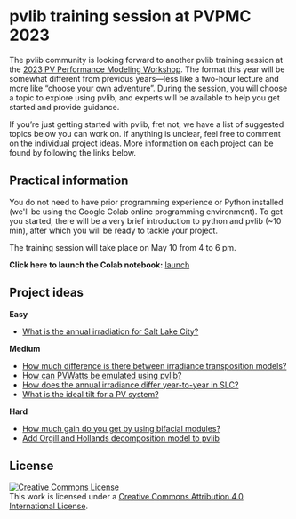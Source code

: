 # pvlib training session at PVPMC 2023
The pvlib community is looking forward to another pvlib training session at the [2023 PV Performance Modeling Workshop](https://pvpmc.sandia.gov/resources-and-events/events/). The format this year will be somewhat different from previous years—less like a two-hour lecture and more like “choose your own adventure”. During the session, you will choose a topic to explore using pvlib, and experts will be available to help you get started and provide guidance.

If you’re just getting started with pvlib, fret not, we have a list of suggested topics below you can work on. If anything is unclear, feel free to comment on the individual project ideas. More information on each project can be found by following the links below.

## Practical information
You do not need to have prior programming experience or Python installed (we'll be using the Google Colab online programming environment). To get you started, there will be a very brief introduction to python and pvlib (~10 min), after which you will be ready to tackle your project.

The training session will take place on May 10 from 4 to 6 pm.

**Click here to launch the Colab notebook:** [launch](https://colab.research.google.com/github/PVSC-Python-Tutorials/PVPMC_2023/blob/main/google-colab-introduction.ipynb)

## Project ideas

**Easy**
- [What is the annual irradiation for Salt Lake City?](https://github.com/PVSC-Python-Tutorials/PVPMC_2023/discussions/7)

**Medium**
- [How much difference is there between irradiance transposition models?](https://github.com/PVSC-Python-Tutorials/PVPMC_2023/discussions/6)
- [How can PVWatts be emulated using pvlib?](https://github.com/PVSC-Python-Tutorials/PVPMC_2023/discussions/8)
- [How does the annual irradiance differ year-to-year in SLC?](https://github.com/PVSC-Python-Tutorials/PVPMC_2023/discussions/9)
- [What is the ideal tilt for a PV system?](https://github.com/PVSC-Python-Tutorials/PVPMC_2023/discussions/10)

**Hard**
- [How much gain do you get by using bifacial modules?](https://github.com/PVSC-Python-Tutorials/PVPMC_2023/discussions/11)
- [Add Orgill and Hollands decomposition model to pvlib](https://github.com/PVSC-Python-Tutorials/PVPMC_2023/discussions/12)


## License
<a rel="license" href="http://creativecommons.org/licenses/by/4.0/"><img alt="Creative Commons License" style="border-width:0" src="https://i.creativecommons.org/l/by/4.0/88x31.png" /></a><br />This work is licensed under a <a rel="license" href="http://creativecommons.org/licenses/by/4.0/">Creative Commons Attribution 4.0 International License</a>.
